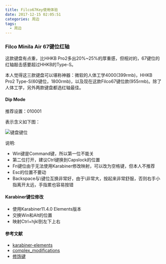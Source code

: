 ```yaml
---
title: Filco67Key使用体验
date: 2017-12-15 02:05:51
categories: 周边
tags:
  - 周边
---
```


### Filco Minila Air 67键位红轴

这款键盘有点重，比HHKB Pro2多出20%~25%的厚重感，但相对的，67键位的红轴敲击感要超过HHKB的Type-S。

本人觉得这三款键盘可以堪称神器：微软的人体工学4000(399rmb)，HHKB Pro2 Type-S(60键位，1800rmb)，以及现在这款Filco67键位款(955rmb)。除了人体工学，另外两款键盘都选红轴最佳。

<!-- more -->

#### Dip Mode

推荐设置：010001

表示含义如下图：

![键盘键位](keymap.png)

说明:

- Win键是Command键，所以第一位不能关
- 第二位打开，建议Ctrl键换到Capslock的位置
- Fn键位由于无法使用Karabiner修改映射，可以改为空格键，但本人不推荐
- Esc的位置不要动
- Backspace与\键位互换非常好，由于\非常大，按起来非常舒服，否则右手小指离开太远，手指累也容易按错

#### Karabiner键位修改

- 使用Karabiner11.4.0 Elements版本
- 交换Win和Alt的位置
- 映射Ctrl+hjkl到左下上右

#### 参考文献

- [karabiner-elements](http://newt0n.github.io/2017/06/24/karabiner-elements/)
- [complex_modifications](https://pqrs.org/osx/karabiner/complex_modifications/)
- [修饰键](https://sspai.com/post/39331)
